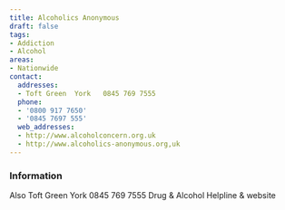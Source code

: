 ```yaml
---
title: Alcoholics Anonymous
draft: false
tags:
- Addiction
- Alcohol
areas:
- Nationwide
contact:
  addresses:
  - Toft Green  York   0845 769 7555
  phone:
  - '0800 917 7650'
  - '0845 7697 555'
  web_addresses:
  - http://www.alcoholconcern.org.uk
  - http://www.alcoholics-anonymous.org,uk
---
```


### Information
Also  Toft Green  York   0845 769 7555
Drug & Alcohol Helpline & website

